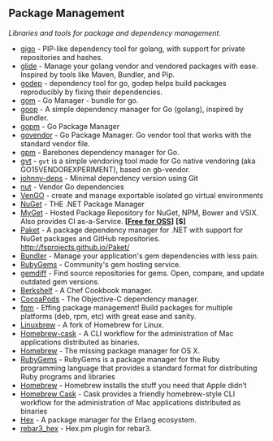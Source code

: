 
## Package Management
*Libraries and tools for package and dependency management.*

* [gigo](https://github.com/LyricalSecurity/gigo) - PIP-like dependency tool for golang, with support for private repositories and hashes.
* [glide](https://github.com/Masterminds/glide) - Manage your golang vendor and vendored packages with ease. Inspired by tools like Maven, Bundler, and Pip.
* [godep](https://github.com/tools/godep) - dependency tool for go, godep helps build packages reproducibly by fixing their dependencies.
* [gom](https://github.com/mattn/gom) - Go Manager - bundle for go.
* [goop](https://github.com/nitrous-io/goop) - A simple dependency manager for Go (golang), inspired by Bundler.
* [gopm](https://github.com/gpmgo/gopm) - Go Package Manager
* [govendor](https://github.com/kardianos/govendor) - Go Package Manager. Go vendor tool that works with the standard vendor file.
* [gpm](https://github.com/pote/gpm) - Barebones dependency manager for Go.
* [gvt](https://github.com/FiloSottile/gvt) - `gvt` is a simple vendoring tool made for Go native vendoring (aka GO15VENDOREXPERIMENT), based on gb-vendor.
* [johnny-deps](https://github.com/VividCortex/johnny-deps) - Minimal dependency version using Git
* [nut](https://github.com/jingweno/nut) - Vendor Go dependencies
* [VenGO](https://github.com/DamnWidget/VenGO) - create and manage exportable isolated go virtual environments
* [NuGet](https://www.nuget.org/) - THE .NET Package Manager
* [MyGet](http://www.myget.org/) - Hosted Package Repository for NuGet, NPM, Bower and VSIX. Also provides CI as-a-Service. **[[Free for OSS](https://www.myget.org/opensource)]** **[$]**
* [Paket](https://github.com/fsprojects/Paket) - A package dependency manager for .NET with support for NuGet packages and GitHub repositories. http://fsprojects.github.io/Paket/
* [Bundler](http://bundler.io) - Manage your application's gem dependencies with less pain.
* [RubyGems](https://rubygems.org) - Community's gem hosting service.
* [gemdiff](https://github.com/teeparham/gemdiff) - Find source repositories for gems. Open, compare, and update outdated gem versions.
* [Berkshelf](https://github.com/berkshelf/berkshelf) - A Chef Cookbook manager.
* [CocoaPods](https://github.com/CocoaPods/CocoaPods) - The Objective-C dependency manager.
* [fpm](https://github.com/jordansissel/fpm) - Effing package management! Build packages for multiple platforms (deb, rpm, etc) with great ease and sanity.
* [Linuxbrew](https://github.com/Homebrew/linuxbrew) - A fork of Homebrew for Linux.
* [Homebrew-cask](https://github.com/caskroom/homebrew-cask) - A CLI workflow for the administration of Mac applications distributed as binaries.
* [Homebrew](https://github.com/Homebrew/brew) - The missing package manager for OS X.
* [RubyGems](https://rubygems.org/) - RubyGems is a package manager for the Ruby programming language that provides a standard format for distributing Ruby programs and libraries
* [Homebrew](http://brew.sh) - Homebrew installs the stuff you need that Apple didn’t
* [Homebrew Cask](http://caskroom.io/) - Cask provides a friendly homebrew-style CLI workflow for the administration of Mac applications distributed as binaries
* [Hex](https://hex.pm/) - A package manager for the Erlang ecosystem.
* [rebar3_hex](https://github.com/hexpm/rebar3_hex) - Hex.pm plugin for rebar3.
